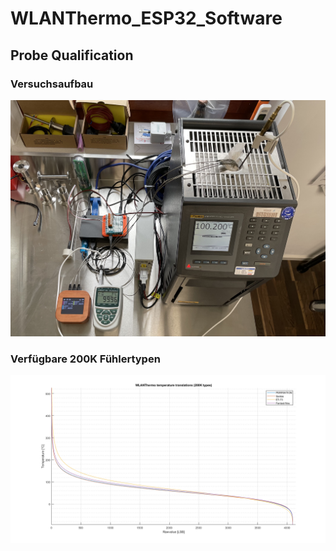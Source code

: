 # WLANThermo_ESP32_Software

## Probe Qualification

### Versuchsaufbau

![Versuchsaufbau](Probe_Qualification/img/IMG_1001.jpg)


### Verfügbare 200K Fühlertypen

![Plot 200K Fühler](Probe_Qualification/plots/translation_200k_types.png)
